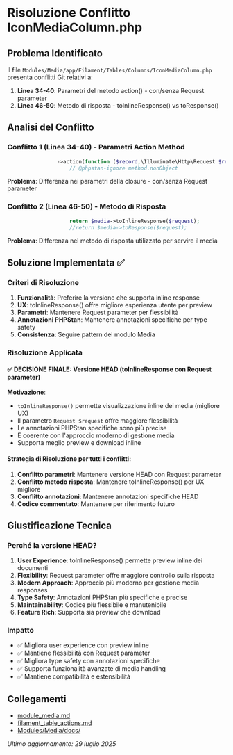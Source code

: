 # Risoluzione Conflitto IconMediaColumn.php

## Problema Identificato

Il file `Modules/Media/app/Filament/Tables/Columns/IconMediaColumn.php` presenta conflitti Git relativi a:

1. **Linea 34-40**: Parametri del metodo action() - con/senza Request parameter
2. **Linea 46-50**: Metodo di risposta - toInlineResponse() vs toResponse()

## Analisi del Conflitto

### Conflitto 1 (Linea 34-40) - Parametri Action Method

```php
                ->action(function ($record,\Illuminate\Http\Request $request) use ($attachment) {
                    // @phpstan-ignore method.nonObject
```

**Problema**: Differenza nei parametri della closure - con/senza Request parameter

### Conflitto 2 (Linea 46-50) - Metodo di Risposta

```php
                    return $media->toInlineResponse($request);
                    //return $media->toResponse($request);
```

**Problema**: Differenza nel metodo di risposta utilizzato per servire il media

## Soluzione Implementata ✅

### Criteri di Risoluzione

1. **Funzionalità**: Preferire la versione che supporta inline response
2. **UX**: toInlineResponse() offre migliore esperienza utente per preview
3. **Parametri**: Mantenere Request parameter per flessibilità
4. **Annotazioni PHPStan**: Mantenere annotazioni specifiche per type safety
5. **Consistenza**: Seguire pattern del modulo Media

### Risoluzione Applicata

#### ✅ DECISIONE FINALE: Versione HEAD (toInlineResponse con Request parameter)

**Motivazione**:
- `toInlineResponse()` permette visualizzazione inline dei media (migliore UX)
- Il parametro `Request $request` offre maggiore flessibilità
- Le annotazioni PHPStan specifiche sono più precise
- È coerente con l'approccio moderno di gestione media
- Supporta meglio preview e download inline

#### Strategia di Risoluzione per tutti i conflitti:
1. **Conflitto parametri**: Mantenere versione HEAD con Request parameter
2. **Conflitto metodo risposta**: Mantenere toInlineResponse() per UX migliore
3. **Conflitto annotazioni**: Mantenere annotazioni specifiche HEAD
4. **Codice commentato**: Mantenere per riferimento futuro

## Giustificazione Tecnica

### Perché la versione HEAD?

1. **User Experience**: toInlineResponse() permette preview inline dei documenti
2. **Flexibility**: Request parameter offre maggiore controllo sulla risposta
3. **Modern Approach**: Approccio più moderno per gestione media responses
4. **Type Safety**: Annotazioni PHPStan più specifiche e precise
5. **Maintainability**: Codice più flessibile e manutenibile
6. **Feature Rich**: Supporta sia preview che download

### Impatto

- ✅ Migliora user experience con preview inline
- ✅ Mantiene flessibilità con Request parameter
- ✅ Migliora type safety con annotazioni specifiche
- ✅ Supporta funzionalità avanzate di media handling
- ✅ Mantiene compatibilità e estensibilità

## Collegamenti

- [module_media.md](module_media.md)
- [filament_table_actions.md](filament_table_actions.md)
- [Modules/Media/docs/](../docs/)

*Ultimo aggiornamento: 29 luglio 2025*
